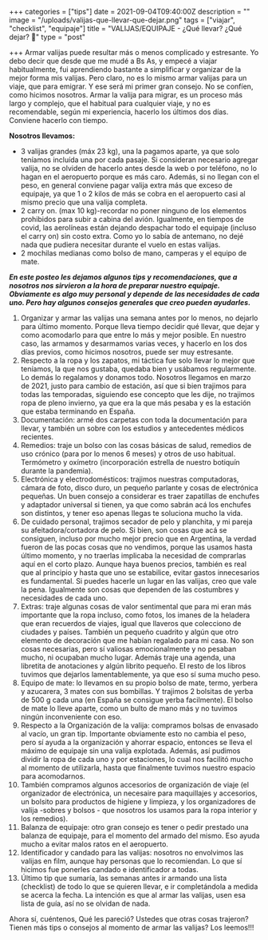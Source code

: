 +++
categories = ["tips"]
date = 2021-09-04T09:40:00Z
description = ""
image = "/uploads/valijas-que-llevar-que-dejar.png"
tags = ["viajar", "checklist", "equipaje"]
title = "VALIJAS/EQUIPAJE - ¿Qué llevar? ¿Qué dejar? 🧳"
type = "post"

+++
Armar valijas puede resultar más o menos complicado y estresante. Yo debo decir que desde que me mudé a Bs As, y empecé a viajar habitualmente, fui aprendiendo bastante a simplificar y organizar de la mejor forma mis valijas. Pero claro, no es lo mismo armar valijas para un viaje, que para emigrar. Y ese será mi primer gran consejo. No se confíen, como hicimos nosotros. Armar la valija para migrar, es un proceso más largo y complejo, que el habitual para cualquier viaje, y no es recomendable, según mi experiencia, hacerlo los últimos dos días. Conviene hacerlo con tiempo.

**Nosotros llevamos:**

* 3 valijas grandes (máx 23 kg), una la pagamos aparte, ya que solo teníamos incluída una por cada pasaje. Si consideran necesario agregar valija, no se olviden de hacerlo antes desde la web o por teléfono, no lo hagan en el aeropuerto porque es más caro. Además, si no llegan con el peso, en general conviene pagar valija extra más que exceso de equipaje, ya que 1 o 2 kilos de más se cobra en el aeropuerto casi al mismo precio que una valija completa.
* 2 carry on. (max 10 kg)-recordar no poner ninguno de los elementos prohibidos para subir a cabina del avión. Igualmente, en tiempos de covid, las aerolíneas están dejando despachar todo el equipaje (incluso el carry on) sin costo extra. Como yo lo sabía de antemano, no dejé nada que pudiera necesitar durante el vuelo en estas valijas.
* 2 mochilas medianas como bolso de mano, camperas y el equipo de mate.

**_En este posteo les dejamos algunos tips y recomendaciones, que a nosotros nos sirvieron a la hora de preparar nuestro equipaje. Obviamente es algo muy personal y depende de las necesidades de cada uno. Pero hay algunos consejos generales que creo pueden ayudarles._**

 1. Organizar y armar las valijas una semana antes por lo menos, no dejarlo para último momento. Porque lleva tiempo decidir qué llevar, que dejar y como acomodarlo para que entre lo más y mejor posible. En nuestro caso, las armamos y desarmamos varias veces, y hacerlo en los dos días previos, como hicimos nosotros, puede ser muy estresante.
 2. Respecto a la ropa y los zapatos, mi táctica fue solo llevar lo mejor que teníamos, la que nos gustaba, quedaba bien y usábamos regularmente. Lo demás lo regalamos y donamos todo. Nosotros llegamos en marzo de 2021, justo para cambio de estación, así que si bien trajimos para todas las temporadas, siguiendo ese concepto que les dije, no trajimos ropa de pleno invierno, ya que era la que más pesaba y es la estación que estaba terminando en España.
 3. Documentación: armé dos carpetas con toda la documentación para llevar, y también un sobre con los estudios y antecedentes médicos recientes.
 4. Remedios: traje un bolso con las cosas básicas de salud, remedios de uso crónico (para por lo menos 6 meses) y otros de uso habitual. Termómetro y oxímetro (incorporación estrella de nuestro botiquín durante la pandemia).
 5. Electrónica y electrodomésticos: trajimos nuestras computadoras, cámara de foto, disco duro, un pequeño parlante y cosas de electrónica pequeñas. Un buen consejo a considerar es traer zapatillas de enchufes y adaptador universal si tienen, ya que como sabrán acá los enchufes son distintos, y tener eso apenas llegas te soluciona mucho la vida.
 6. De cuidado personal, trajimos secador de pelo y planchita, y mi pareja su afeitadora/cortadora de pelo. Si bien, son cosas que acá se consiguen, incluso por mucho mejor precio que en Argentina, la verdad fueron de las pocas cosas que no vendimos, porque las usamos hasta último momento, y no traerlas implicaba la necesidad de comprarlas aquí en el corto plazo. Aunque haya buenos precios, también es real que al principio y hasta que uno se estabilice, evitar gastos innecesarios es fundamental. Si puedes hacerle un lugar en las valijas, creo que vale la pena. Igualmente son cosas que dependen de las costumbres y necesidades de cada uno.
 7. Extras: traje algunas cosas de valor sentimental que para mi eran más importante que la ropa incluso, como fotos, los imanes de la heladera que eran recuerdos de viajes, igual que llaveros que colecciono de ciudades y países. También un pequeño cuadrito y algún que otro elemento de decoración que me habían regalado para mi casa. No son cosas necesarias, pero sí valiosas emocionalmente y no pesaban mucho, ni ocupaban mucho lugar. Además traje una agenda, una libretita de anotaciones y algún librito pequeño. El resto de los libros tuvimos que dejarlos lamentablemente, ya que eso sí suma mucho peso.
 8. Equipo de mate: lo llevamos en su propio bolso de mate, termo, yerbera y azucarera, 3 mates con sus bombillas. Y trajimos 2 bolsitas de yerba de 500 g cada una (en España se consigue yerba facilmente). El bolso de mate lo lleve aparte, como un bulto de mano más y no tuvimos ningún inconveniente con eso.
 9. Respecto a la Organización de la valija: compramos bolsas de envasado al vacío, un gran tip. Importante obviamente esto no cambia el peso, pero sí ayuda a la organización y ahorrar espacio, entonces se lleva el máximo de equipaje sin una valija explotada. Además, así pudimos dividir la ropa de cada uno y por estaciones, lo cual nos facilitó mucho al momento de utilizarla, hasta que finalmente tuvimos nuestro espacio para acomodarnos.
10. También compramos algunos accesorios de organización de viaje (el organizador de electrónica, un necesaire para maquillajes y accesorios, un bolsito para productos de higiene y limpieza, y los organizadores de valija -sobres y bolsos - que nosotros los usamos para la ropa interior y los remedios).
11. Balanza de equipaje: otro gran consejo es tener o pedir prestado una balanza de equipaje, para el momento del armado del mismo. Eso ayuda mucho a evitar malos ratos en el aeropuerto.
12. Identificador y candado para las valijas: nosotros no envolvimos las valijas en film, aunque hay personas que lo recomiendan. Lo que sí hicimos fue ponerles candado e identificador a todas.
13. Último tip que sumaría, las semanas antes ir armando una lista (checklist) de todo lo que se quieren llevar, e ir completándola a medida se acerca la fecha. La intención es que al armar las valijas, usen esa lista de guía, así no se olvidan de nada.

Ahora sí, cuéntenos, Qué les pareció? Ustedes que otras cosas trajeron? Tienen más tips o consejos al momento de armar las valijas? Los leemos!!!